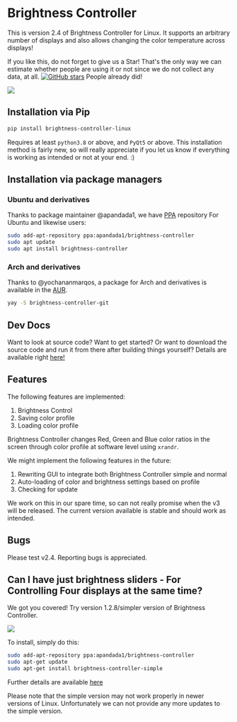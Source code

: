 # Brightness Controller

This is version 2.4 of Brightness Controller for Linux. It supports an arbitrary number of displays and also allows changing the color temperature across displays!

If you like this, do not forget to give us a Star! That's the only way we can estimate whether people are using it or not since we do not collect any data, at all. [![GitHub stars](https://img.shields.io/github/stars/lordamit/brightness.svg?style=flat-square)](https://github.com/lordamit/brightness/stargazers) People already did!

![](img/BrightnessController.gif)

## Installation via Pip

```sh
pip install brightness-controller-linux
```

Requires at least `python3.8` or above, and `PyQt5` or above. This installation method is fairly new, so will really appreciate if you let us know if everything is working as intended or not at your end. :)

## Installation via package managers

### Ubuntu and derivatives
Thanks to package maintainer @apandada1, we have [PPA](https://launchpad.net/~apandada1/+archive/ubuntu/brightness-controller/) repository For Ubuntu and likewise users:

```bash
sudo add-apt-repository ppa:apandada1/brightness-controller
sudo apt update
sudo apt install brightness-controller
```
### Arch and derivatives
Thanks to @yochananmarqos, a package for Arch and derivatives is available in the [AUR](https://aur.archlinux.org/packages/brightness-controller-git).

```bash
yay -S brightness-controller-git
```

## Dev Docs

Want to look at source code? Want to get started? Or want to download the source code and run it from there after building things yourself? Details are available right [here!](brightness-controller-linux/README.md)

## Features

The following features are implemented:

1. Brightness Control
1. Saving color profile
1. Loading color profile

Brightness Controller changes Red, Green and Blue color ratios  in the screen through color profile at software level using `xrandr`.


We might implement the following features in the future:

1. Rewriting GUI to integrate both Brightness Controller simple and normal
2. Auto-loading of color and brightness settings based on profile
3. Checking for update

We work on this in our spare time, so can not really promise when the v3 will be released. The current version available is stable and should work as intended.

## Bugs

Please test v2.4. Reporting bugs is appreciated.

## Can I have just brightness sliders - For Controlling Four displays at the same time?

We got you covered! Try version 1.2.8/simpler version of Brightness Controller.

![](img/brightness-controller-1.png)

To install, simply do this:

```bash
sudo add-apt-repository ppa:apandada1/brightness-controller
sudo apt-get update
sudo apt-get install brightness-controller-simple
```

Further details are available [here](http://lordamit.github.io/Brightness/)

Please note that the simple version may not work properly in newer versions of Linux. Unfortunately we can not provide any more updates to the simple version.
